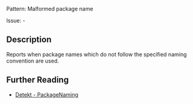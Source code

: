 Pattern: Malformed package name

Issue: -

## Description

Reports when package names which do not follow the specified naming convention are used.

## Further Reading

* [Detekt - PackageNaming](https://detekt.dev/docs/rules/naming/#packagenaming)